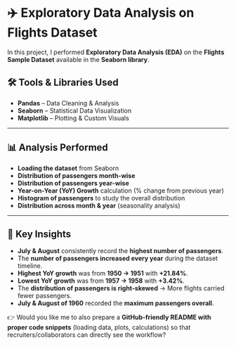 # ✈️ Exploratory Data Analysis on Flights Dataset

In this project, I performed **Exploratory Data Analysis (EDA)** on the **Flights Sample Dataset** available in the **Seaborn library**.

## 🛠️ Tools & Libraries Used

* **Pandas** – Data Cleaning & Analysis
* **Seaborn** – Statistical Data Visualization
* **Matplotlib** – Plotting & Custom Visuals

---

## 📊 Analysis Performed

* **Loading the dataset** from Seaborn
* **Distribution of passengers month-wise**
* **Distribution of passengers year-wise**
* **Year-on-Year (YoY) Growth** calculation (% change from previous year)
* **Histogram of passengers** to study the overall distribution
* **Distribution across month & year** (seasonality analysis)

---

## 🔑 Key Insights

* **July & August** consistently record the **highest number of passengers**.
* The **number of passengers increased every year** during the dataset timeline.
* **Highest YoY growth** was from **1950 → 1951** with **+21.84%**.
* **Lowest YoY growth** was from **1957 → 1958** with **+3.42%**.
* The **distribution of passengers is right-skewed** → More flights carried fewer passengers.
* **July & August of 1960** recorded the **maximum passengers overall**.


👉 Would you like me to also prepare a **GitHub-friendly README with proper code snippets** (loading data, plots, calculations) so that recruiters/collaborators can directly see the workflow?

